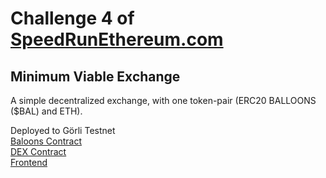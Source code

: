 # Challenge 4 of [SpeedRunEthereum.com](https://github.com/scaffold-eth/scaffold-eth-challenges/tree/challenge-4-dex)

## Minimum Viable Exchange

A simple decentralized exchange, with one token-pair (ERC20 BALLOONS ($BAL) and ETH).  
  
  
Deployed to Görli Testnet  
[Baloons Contract](https://goerli.etherscan.io/address/0x9fdfa081B9eD73870e4432204F1A3C83480B02fC#code)  
[DEX Contract](https://goerli.etherscan.io/address/0x8F7722E5C009818fe238006a8f7faee1D9B2a9F0#code)  
[Frontend](https://friendly-boat.surge.sh)
